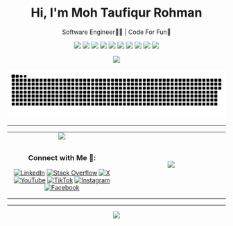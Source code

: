 <h1 align="center">Hi, I'm Moh Taufiqur Rohman</h1>
<p align="center">Software Engineer👨‍💻 | Code For Fun🤩</p>

<p align="center">
  <img src="https://img.shields.io/badge/go-%2300ADD8.svg?style=for-the-badge&logo=go&logoColor=white"/>
  <img src="https://img.shields.io/badge/javascript-%23323330.svg?style=for-the-badge&logo=javascript&logoColor=%23F7DF1E"/>
  <img src="https://img.shields.io/badge/react-%2320232a.svg?style=for-the-badge&logo=react&logoColor=%2361DAFB"/>
  <img src="https://img.shields.io/badge/html5-%23E34F26.svg?style=for-the-badge&logo=html5&logoColor=white"/>
  <img src="https://img.shields.io/badge/css3-%231572B6.svg?style=for-the-badge&logo=css3&logoColor=white"/>
  <img src="https://img.shields.io/badge/mysql-%2300f.svg?style=for-the-badge&logo=mysql&logoColor=white"/>
  <img src="https://img.shields.io/badge/postgres-%23316192.svg?style=for-the-badge&logo=postgresql&logoColor=white"/>
  <img src="https://img.shields.io/badge/redis-%23DD0031.svg?style=for-the-badge&logo=redis&logoColor=white"/>
  <img src="https://img.shields.io/badge/Postman-FF6C37?style=for-the-badge&logo=postman&logoColor=white"/>
  <img src="https://img.shields.io/badge/node.js-6DA55F?style=for-the-badge&logo=node.js&logoColor=white"/>
</p>

<p align="center">
  <img src="https://user-images.githubusercontent.com/22107794/139580686-887df369-edb8-4bc8-b607-4fbf6d7e4866.gif"/>
</p>

<p align="center">
  <img src="https://github.com/motaufiqurohman/motaufiqurohman/blob/output/github-snake-dark.svg" />
</p>

---

<table width="100%">
<tr>
  <td align="center">
    <img src="https://github-readme-stats.vercel.app/api/top-langs/?username=motaufiqurohman&theme=dark&hide_border=true&include_all_commits=true&count_private=true&layout=compact" />
  </td>
  <td rowspan="2" align="center">
    <img src="https://quotes-github-readme.vercel.app/api?type=vertical&theme=dark"/>
  </td>
</tr>
<tr>
  <td align="center" width="50%">

  ### Connect with Me 🫰:

  <p>
    
  [![LinkedIn](https://img.shields.io/badge/LinkedIn-%230077B5.svg?logo=linkedin&logoColor=white)](https://linkedin.com/in/https://linkedin.com/in/motaufiqurohman)
  [![Stack Overflow](https://img.shields.io/badge/-Stackoverflow-FE7A16?logo=stack-overflow&logoColor=white)](https://stackoverflow.com/users/motaufiqurohman)
  [![X](https://img.shields.io/badge/X-black.svg?logo=X)](https://x.com/https://x.com/motaufiqurohman)
  [![YouTube](https://img.shields.io/badge/YouTube-%23FF0000.svg?logo=YouTube&logoColor=white)](https://youtube.com/c/motaufiqurohman)
  [![TikTok](https://img.shields.io/badge/TikTok-%23000000.svg?logo=TikTok&logoColor=white)](https://tiktok.com/@motaufiqurohman)
  [![Instagram](https://img.shields.io/badge/Instagram-%23E4405F.svg?logo=Instagram&logoColor=white)](https://instagram.com/motaufiqurohman)
  [![Facebook](https://img.shields.io/badge/Facebook-%231877F2.svg?logo=Facebook&logoColor=white)](https://facebook.com/motaufiqurohman)
    
  </p>

  </td>
</tr>
</table>

---

<p align="center">
  <img src="https://github-profile-trophy.vercel.app/?username=motaufiqurohman&theme=monokai&no-frame=true&no-bg=true&margin-w=4"/>
</p>
